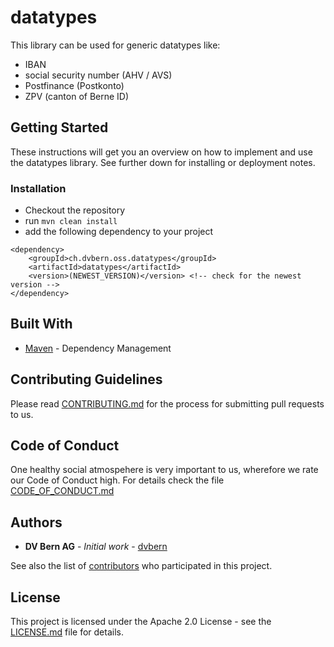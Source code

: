 # datatypes

This library can be used for generic datatypes like:
* IBAN
* social security number (AHV / AVS)
* Postfinance (Postkonto)
* ZPV (canton of Berne ID)


## Getting Started

These instructions will get you an overview on how to implement and use the datatypes library. See further down for installing or deployment notes.

### Installation

* Checkout the repository
* run `mvn clean install`
* add the following dependency to your project

```
<dependency>
	<groupId>ch.dvbern.oss.datatypes</groupId>
	<artifactId>datatypes</artifactId>
	<version>(NEWEST_VERSION)</version> <!-- check for the newest version -->
</dependency>
```

## Built With

* [Maven](https://maven.apache.org/) - Dependency Management


## Contributing Guidelines

Please read [CONTRIBUTING.md](CONTRIBUTING.md) for the process for submitting pull requests to us.

## Code of Conduct

One healthy social atmospehere is very important to us, wherefore we rate our Code of Conduct high.
 For details check the file [CODE_OF_CONDUCT.md](CODE_OF_CONDUCT.md)

## Authors

* **DV Bern AG** - *Initial work* - [dvbern](https://github.com/dvbern)

See also the list of [contributors](https://github.com/dvbern/datatypes/contributors)
 who participated in this project.

## License

This project is licensed under the Apache 2.0 License - see the [LICENSE.md](LICENSE.md) file for details.